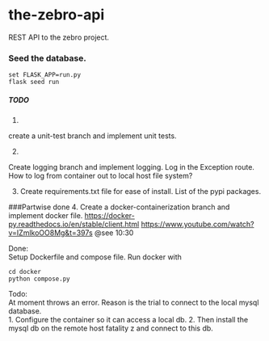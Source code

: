 # the-zebro-api
REST API to the zebro project.


### Seed the database. 

```
set FLASK_APP=run.py
flask seed run
```

##### TODO 

1.
create a unit-test branch and implement unit tests.

2. 
Create logging branch and implement logging.
Log in the Exception route.
How to log from container out to local host file system?

3. Create requirements.txt file for ease of install.
List of the pypi packages.

###Partwise done
4. Create a docker-containerization branch and implement docker file.
https://docker-py.readthedocs.io/en/stable/client.html
https://www.youtube.com/watch?v=IZmlkoOO8Mg&t=397s @see 10:30

Done: <br>Setup Dockerfile and compose file.
Run docker with 

````
cd docker
python compose.py
````

 Todo: <br>
 At moment throws an error. Reason is the trial to connect to the local mysql database.  
 1. 
 Configure the container so it can access a local db. 
 2. 
 Then install the mysql db on the remote host fatality z and connect to this db.
